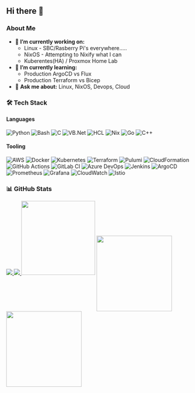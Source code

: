 ## Hi there 👋

### About Me 

- 🔭 **I’m currently working on:**
  - Linux - SBC/Rasberry Pi's everywhere.....
  - NixOS - Attempting to Nixify what I can
  - Kuberentes(HA) / Proxmox Home Lab
- 🌱 **I’m currently learning:**
  - Production ArgoCD vs Flux
  - Production Terraform vs Bicep
- 💬 **Ask me about:**  Linux, NixOS, Devops, Cloud

### 🛠️ Tech Stack

#### Languages

![Python](https://img.shields.io/badge/-Python-3776AB?style=flat-square&logo=Python&logoColor=white) ![Bash](https://img.shields.io/badge/-Bash-4EAA25?style=flat-square&logo=GNU-Bash&logoColor=white)  ![C](https://img.shields.io/badge/-C-A8B9CC?style=flat-square&logo=C&logoColor=white) ![VB.Net](https://img.shields.io/badge/-VB.Net-512BD4?style=flat-square&logo=.NET&logoColor=white) ![HCL](https://img.shields.io/badge/-HCL-623CE4?style=flat-square&logo=Terraform&logoColor=white) ![Nix](https://img.shields.io/badge/-Nix-5277C3?style=flat-square&logo=NixOS&logoColor=white)  ![Go](https://img.shields.io/badge/-Go-00ADD8?style=flat-square&logo=Go&logoColor=white) ![C++](https://img.shields.io/badge/-C++-00599C?style=flat-square&logo=C%2B%2B&logoColor=white)

#### Tooling
![AWS](https://img.shields.io/badge/-AWS-232F3E?style=flat-square&logo=Amazon-AWS&logoColor=white)  ![Docker](https://img.shields.io/badge/-Docker-2496ED?style=flat-square&logo=Docker&logoColor=white) ![Kubernetes](https://img.shields.io/badge/-Kubernetes-326CE5?style=flat-square&logo=Kubernetes&logoColor=white) ![Terraform](https://img.shields.io/badge/-Terraform-623CE4?style=flat-square&logo=Terraform&logoColor=white) ![Pulumi](https://img.shields.io/badge/-Pulumi-512BD4?style=flat-square&logo=Pulumi&logoColor=white) ![CloudFormation](https://img.shields.io/badge/-CloudFormation-FF9900?style=flat-square&logo=Amazon-AWS&logoColor=white)
![GitHub Actions](https://img.shields.io/badge/-GitHub%20Actions-2088FF?style=flat-square&logo=GitHub-Actions&logoColor=white) ![GitLab CI](https://img.shields.io/badge/-GitLab%20CI-FCA121?style=flat-square&logo=GitLab&logoColor=white) ![Azure DevOps](https://img.shields.io/badge/-Azure%20DevOps-0078D7?style=flat-square&logo=Azure-DevOps&logoColor=white) ![Jenkins](https://img.shields.io/badge/-Jenkins-D24939?style=flat-square&logo=Jenkins&logoColor=white) ![ArgoCD](https://img.shields.io/badge/-ArgoCD-FF9900?style=flat-square&logo=Argo&logoColor=white)
![Prometheus](https://img.shields.io/badge/-Prometheus-E6522C?style=flat-square&logo=Prometheus&logoColor=white) ![Grafana](https://img.shields.io/badge/-Grafana-F46800?style=flat-square&logo=Grafana&logoColor=white) ![CloudWatch](https://img.shields.io/badge/-CloudWatch-FF4F8B?style=flat-square&logo=Amazon-CloudWatch&logoColor=white) ![Istio](https://img.shields.io/badge/-Istio-466BB0?style=flat-square&logo=Istio&logoColor=white) 

<!-- 
![Datadog](https://img.shields.io/badge/-Datadog-632CA6?style=flat-square&logo=Datadog&logoColor=white)  
-->

### 📊 GitHub Stats

<p>
  <a href="https://github.com/T-Py-T">
      <img src="http://github-profile-summary-cards.vercel.app/api/cards/repos-per-language?username=T-Py-T&theme=github_dark">
  </a>

  <a href="https://github.com/T-Py-T">
      <img src="http://github-profile-summary-cards.vercel.app/api/cards/most-commit-language?username=T-Py-T&theme=github_dark">
  </a>

  <img height=196 src="http://github-profile-summary-cards.vercel.app/api/cards/profile-details?username=T-Py-T&theme=github_dark">

  <a href="https://github.com/T-Py-T">
  <img height=200 align="center" src="http://github-profile-summary-cards.vercel.app/api/cards/stats?username=T-Py-T&theme=github_dark">
  </a>

  <a href="https://github.com/T-Py-T">
  <img height=200 align="center" src="http://github-profile-summary-cards.vercel.app/api/cards/productive-time?username=T-Py-T&theme=github_dark&utcOffset=-4">
  </a>
<p/>

